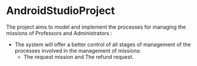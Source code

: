 # AndroidStudioProject

The project aims to model and implement the processes for managing the missions of Professors and Administrators : 
- The system will offer a better control of all stages of management of the processes involved in the management of missions:
  -  The request mission and The refund request.
